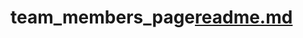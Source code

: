 # team_members_page[readme.md](https://github.com/eyupGuc/team_members_page/files/9546422/readme.md)
